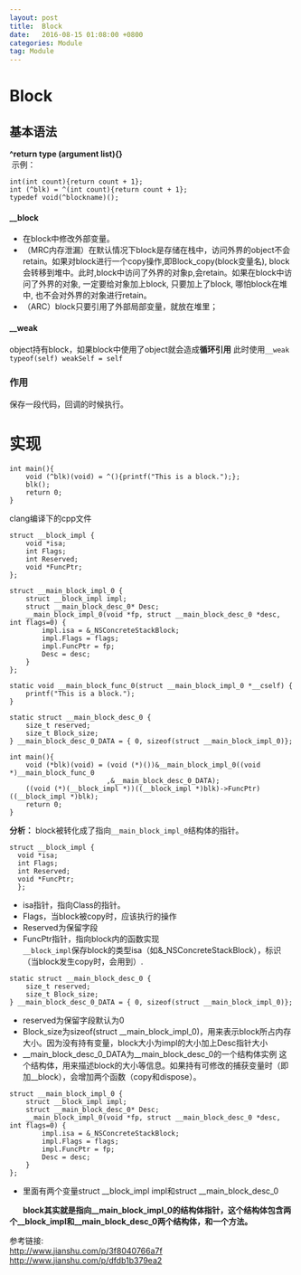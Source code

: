 ```yaml
---
layout: post
title:  Block
date:   2016-08-15 01:08:00 +0800
categories: Module
tag: Module
---
```

# Block
## 基本语法
**^return type (argument list){}**  
&nbsp;示例：
```
int(int count){return count + 1};
int (^blk) = ^(int count){return count + 1};
typedef void(^blockname)();
```
#### __block
* 在block中修改外部变量。
* （MRC内存泄漏）在默认情况下block是存储在栈中，访问外界的object不会retain。如果对block进行一个copy操作,即Block_copy(block变量名), block会转移到堆中。此时,block中访问了外界的对象p,会retain。如果在block中访问了外界的对象, 一定要给对象加上block, 只要加上了block, 哪怕block在堆中, 也不会对外界的对象进行retain。
* （ARC）block只要引用了外部局部变量，就放在堆里；

#### __weak
object持有block，如果block中使用了object就会造成**循环引用** 此时使用`__weak typeof(self) weakSelf = self`

### 作用
保存一段代码，回调的时候执行。

# 实现
```
int main(){
    void (^blk)(void) = ^(){printf("This is a block.");};
    blk();
    return 0;
}
```
clang编译下的cpp文件
```
struct __block_impl {
    void *isa;
    int Flags;
    int Reserved;
    void *FuncPtr;
};

struct __main_block_impl_0 {
    struct __block_impl impl;
    struct __main_block_desc_0* Desc;
    __main_block_impl_0(void *fp, struct __main_block_desc_0 *desc, int flags=0) {
        impl.isa = &_NSConcreteStackBlock;
        impl.Flags = flags;
        impl.FuncPtr = fp;
        Desc = desc;
    }
};

static void __main_block_func_0(struct __main_block_impl_0 *__cself) {
    printf("This is a block.");
}

static struct __main_block_desc_0 {
    size_t reserved;
    size_t Block_size;
} __main_block_desc_0_DATA = { 0, sizeof(struct __main_block_impl_0)};

int main(){
    void (*blk)(void) = (void (*)())&__main_block_impl_0((void *)__main_block_func_0
                        ,&__main_block_desc_0_DATA);
    ((void (*)(__block_impl *))((__block_impl *)blk)->FuncPtr)((__block_impl *)blk);
    return 0;
}
```
**分析：** block被转化成了指向`__main_block_impl_0`结构体的指针。
  ```
  struct __block_impl {
    void *isa;
    int Flags;
    int Reserved;
    void *FuncPtr;
    };
  ```
* isa指针，指向Class的指针。
* Flags，当block被copy时，应该执行的操作
* Reserved为保留字段
* FuncPtr指针，指向block内的函数实现   
`__block_impl`保存block的类型isa（如&_NSConcreteStackBlock），标识（当block发生copy时，会用到）.
```
static struct __main_block_desc_0 {
    size_t reserved;
    size_t Block_size;
} __main_block_desc_0_DATA = { 0, sizeof(struct __main_block_impl_0)};
```  
* reserved为保留字段默认为0
* Block_size为sizeof(struct __main_block_impl_0)，用来表示block所占内存大小。因为没有持有变量，block大小为impl的大小加上Desc指针大小
* __main_block_desc_0_DATA为__main_block_desc_0的一个结构体实例
这个结构体，用来描述block的大小等信息。如果持有可修改的捕获变量时（即加__block），会增加两个函数（copy和dispose）。
```
struct __main_block_impl_0 {
    struct __block_impl impl;
    struct __main_block_desc_0* Desc;
    __main_block_impl_0(void *fp, struct __main_block_desc_0 *desc, int flags=0) {
        impl.isa = &_NSConcreteStackBlock;
        impl.Flags = flags;
        impl.FuncPtr = fp;
        Desc = desc;
    }
};
```
* 里面有两个变量struct __block_impl impl和struct __main_block_desc_0

&nbsp;&nbsp;&nbsp;&nbsp;&nbsp;&nbsp;**block其实就是指向__main_block_impl_0的结构体指针，这个结构体包含两个__block_impl和__main_block_desc_0两个结构体，和一个方法。**

参考链接:  
<http://www.jianshu.com/p/3f8040766a7f>  
<http://www.jianshu.com/p/dfdb1b379ea2>    

